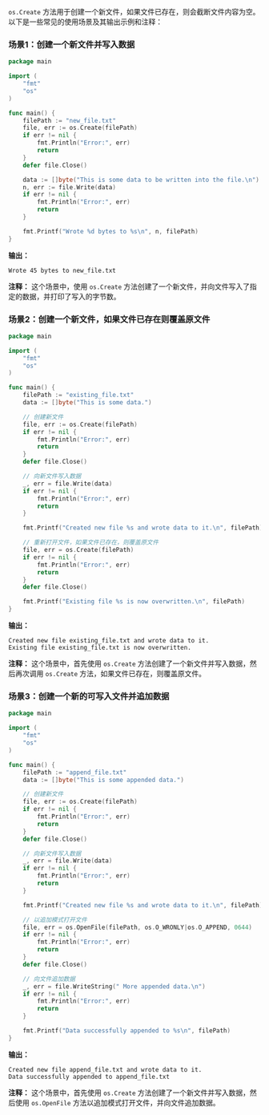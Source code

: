 `os.Create` 方法用于创建一个新文件，如果文件已存在，则会截断文件内容为空。以下是一些常见的使用场景及其输出示例和注释：

### 场景1：创建一个新文件并写入数据

```go
package main

import (
	"fmt"
	"os"
)

func main() {
	filePath := "new_file.txt"
	file, err := os.Create(filePath)
	if err != nil {
		fmt.Println("Error:", err)
		return
	}
	defer file.Close()

	data := []byte("This is some data to be written into the file.\n")
	n, err := file.Write(data)
	if err != nil {
		fmt.Println("Error:", err)
		return
	}

	fmt.Printf("Wrote %d bytes to %s\n", n, filePath)
}
```

**输出：**
```
Wrote 45 bytes to new_file.txt
```

**注释：** 这个场景中，使用 `os.Create` 方法创建了一个新文件，并向文件写入了指定的数据，并打印了写入的字节数。

### 场景2：创建一个新文件，如果文件已存在则覆盖原文件

```go
package main

import (
	"fmt"
	"os"
)

func main() {
	filePath := "existing_file.txt"
	data := []byte("This is some data.")

	// 创建新文件
	file, err := os.Create(filePath)
	if err != nil {
		fmt.Println("Error:", err)
		return
	}
	defer file.Close()

	// 向新文件写入数据
	_, err = file.Write(data)
	if err != nil {
		fmt.Println("Error:", err)
		return
	}

	fmt.Printf("Created new file %s and wrote data to it.\n", filePath)

	// 重新打开文件，如果文件已存在，则覆盖原文件
	file, err = os.Create(filePath)
	if err != nil {
		fmt.Println("Error:", err)
		return
	}
	defer file.Close()

	fmt.Printf("Existing file %s is now overwritten.\n", filePath)
}
```

**输出：**
```
Created new file existing_file.txt and wrote data to it.
Existing file existing_file.txt is now overwritten.
```

**注释：** 这个场景中，首先使用 `os.Create` 方法创建了一个新文件并写入数据，然后再次调用 `os.Create` 方法，如果文件已存在，则覆盖原文件。

### 场景3：创建一个新的可写入文件并追加数据

```go
package main

import (
	"fmt"
	"os"
)

func main() {
	filePath := "append_file.txt"
	data := []byte("This is some appended data.")

	// 创建新文件
	file, err := os.Create(filePath)
	if err != nil {
		fmt.Println("Error:", err)
		return
	}
	defer file.Close()

	// 向新文件写入数据
	_, err = file.Write(data)
	if err != nil {
		fmt.Println("Error:", err)
		return
	}

	fmt.Printf("Created new file %s and wrote data to it.\n", filePath)

	// 以追加模式打开文件
	file, err = os.OpenFile(filePath, os.O_WRONLY|os.O_APPEND, 0644)
	if err != nil {
		fmt.Println("Error:", err)
		return
	}
	defer file.Close()

	// 向文件追加数据
	_, err = file.WriteString(" More appended data.\n")
	if err != nil {
		fmt.Println("Error:", err)
		return
	}

	fmt.Printf("Data successfully appended to %s\n", filePath)
}
```

**输出：**
```
Created new file append_file.txt and wrote data to it.
Data successfully appended to append_file.txt
```

**注释：** 这个场景中，首先使用 `os.Create` 方法创建了一个新文件并写入数据，然后使用 `os.OpenFile` 方法以追加模式打开文件，并向文件追加数据。